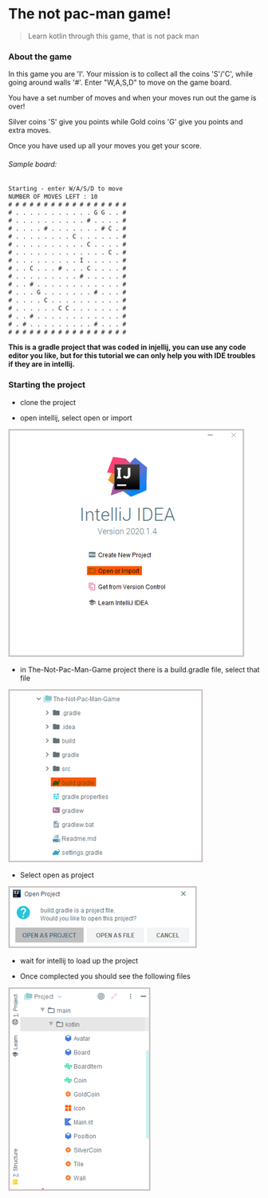 # The not pac-man game!
> Learn kotlin through this game, that is not pack man

### About the game

In this game you are 'I'. Your mission is to collect all the coins 'S'/'C', while going around walls '#'.
Enter "W,A,S,D" to move on the game board. 

You have a set number of moves and when your moves run out the game is over!

Silver coins 'S' give you points while Gold coins 'G' give you points and extra moves.

Once you have used up all your moves you get your score.

###### Sample board:
```
Starting - enter W/A/S/D to move
NUMBER OF MOVES LEFT : 10
# # # # # # # # # # # # # # # # #
# . . . . . . . . . . . G G . . #
# . . . . . . . . . . # . . . . #
# . . . . # . . . . . . . # C . #
# . . . . . . . . C . . . . . . #
# . . . . . . . . . . C . . . . #
# . . . . . . . . . . . . . C . #
# . . . . . . . . . I . . . . . #
# . . C . . . # . . . C . . . . #
# . . . . . . . . . # . . . . . #
# . . # . . . . . . . . . . . . #
# . . . G . . . . . . . # . . . #
# . . . . C . . . . . . . . . . #
# . . . . . . C C . . . . . . . #
# . . # . . . . . . . . . . . . #
# . # . . . . . . . . . # . . . #
# # # # # # # # # # # # # # # # #
```

**This is a gradle project that was coded in injellij, you can use any code editor you like, but for this tutorial we can only help you with IDE troubles if they are in intellij.** 

### Starting the project

* clone the project

* open intellij, select open or import

![](imgs/welcom-screen.png)

* in The-Not-Pac-Man-Game project there is a build.gradle file, select that file

![](imgs/open-project.png)

* Select open as project

![](imgs/open-as-project.png)

* wait for intellij to load up the project

* Once complected you should see the following files

![](imgs/project-structure.png)
